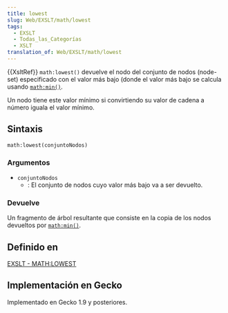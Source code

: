 ```yaml
---
title: lowest
slug: Web/EXSLT/math/lowest
tags:
  - EXSLT
  - Todas_las_Categorías
  - XSLT
translation_of: Web/EXSLT/math/lowest
---
```


{{XsltRef}}
`math:lowest()` devuelve el nodo del conjunto de nodos (node-set) especificado con el valor más bajo (donde el valor más bajo se calcula usando [`math:min()`](/es/docs/Web/EXSLT/math/min).

Un nodo tiene este valor mínimo si convirtiendo su valor de cadena a número iguala el valor mínimo.

## Sintaxis

```
math:lowest(conjuntoNodos)
```

### Argumentos

- `conjuntoNodos`
  - : El conjunto de nodos cuyo valor más bajo va a ser devuelto.

### Devuelve

Un fragmento de árbol resultante que consiste en la copia de los nodos devueltos por [`math:min()`](/es/docs/Web/EXSLT/math/min).

## Definido en

[EXSLT - MATH:LOWEST](http://www.exslt.org/math/functions/lowest/index.html)

## Implementación en Gecko

Implementado en Gecko 1.9 y posteriores.
